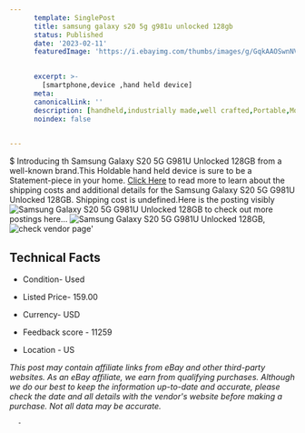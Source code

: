 ```yaml
---
      template: SinglePost
      title: samsung galaxy s20 5g g981u unlocked 128gb
      status: Published
      date: '2023-02-11'
      featuredImage: 'https://i.ebayimg.com/thumbs/images/g/GqkAAOSwnNVirPMd/s-l225.jpg'
       

      excerpt: >-
        [smartphone,device ,hand held device]
      meta:
      canonicalLink: ''
      description: [handheld,industrially made,well crafted,Portable,Mobile,Compact,Convenient,Lightweight,Maneuverable,Man-portable,Miniature,Carriable,Hand-held,Light,Holdable,Transportable,Mobile device,Pocket-sized,On-the-go,Wireless,Cordless,Compact size,Convenient size, smartphone,device ,hand held device]
      noindex: false
      

---
```

$
      Introducing th Samsung Galaxy S20 5G G981U Unlocked 128GB from a well-known brand.This Holdable hand held device is sure to be a Statement-piece in your home. [Click Here](https://www.ebay.com/itm/334470199829?hash=item4ddffa3a15%3Ag%3AGqkAAOSwnNVirPMd&mkevt=1&mkcid=1&mkrid=711-53200-19255-0&campid=%253CePNCampaignId%253E&customid=%253CreferenceId%253E&toolid=10049) to read more to learn about the shipping costs and additional details for the Samsung Galaxy S20 5G G981U Unlocked 128GB. Shipping cost is undefined.Here is the posting visibly ![Samsung Galaxy S20 5G G981U Unlocked 128GB](https://i.ebayimg.com/thumbs/images/g/GqkAAOSwnNVirPMd/s-l225.jpg) to check out more postings here... ![Samsung Galaxy S20 5G G981U Unlocked 128GB](https://i.ebayimg.com/images/g/GqkAAOSwnNVirPMd/s-l1200.jpg), ![check vendor page](https://origin-galleryplus.ebayimg.com/ws/web/334470199829_2_0_1/225x225.jpg,https://origin-galleryplus.ebayimg.com/ws/web/334470199829_3_0_1/225x225.jpg,https://origin-galleryplus.ebayimg.com/ws/web/334470199829_4_0_1/225x225.jpg,https://origin-galleryplus.ebayimg.com/ws/web/334470199829_5_0_1/225x225.jpg,https://origin-galleryplus.ebayimg.com/ws/web/334470199829_6_0_1/225x225.jpg,https://origin-galleryplus.ebayimg.com/ws/web/334470199829_7_0_1/225x225.jpg,https://origin-galleryplus.ebayimg.com/ws/web/334470199829_8_0_1/225x225.jpg,https://origin-galleryplus.ebayimg.com/ws/web/334470199829_9_0_1/225x225.jpg,https://origin-galleryplus.ebayimg.com/ws/web/334470199829_10_0_1/225x225.jpg,https://origin-galleryplus.ebayimg.com/ws/web/334470199829_11_0_1/225x225.jpg,https://origin-galleryplus.ebayimg.com/ws/web/334470199829_12_0_1/225x225.jpg)'

      

 ## Technical Facts 



     
      

 - Condition- Used 


      

 - Listed Price- 159.00 


      

 - Currency- USD 


      

 - Feedback score - 11259 


      

 - Location - US 


      
      

 *_This post may contain affiliate links from eBay and other third-party websites. As an eBay affiliate, we earn from qualifying purchases. Although we do our best to keep the information up-to-date and accurate, please check the date and all details with the vendor's website before making a purchase. Not all data may be accurate._*




      -
